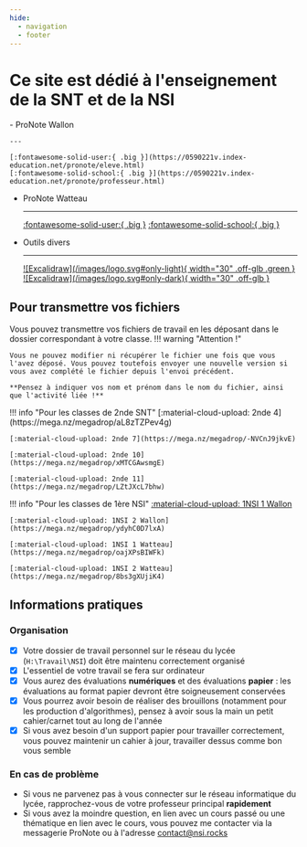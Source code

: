 ```yaml
---
hide:
  - navigation
  - footer
---
```


# Ce site est dédié à l'enseignement de la SNT et de la NSI
<div class="grid cards acenter" markdown>
-   ProNote  Wallon

    ---

    [:fontawesome-solid-user:{ .big }](https://0590221v.index-education.net/pronote/eleve.html)
    [:fontawesome-solid-school:{ .big }](https://0590221v.index-education.net/pronote/professeur.html)

-   ProNote Watteau

    ---

    [:fontawesome-solid-user:{ .big }](https://0590222w.index-education.net/pronote/eleve.html)
    [:fontawesome-solid-school:{ .big }](https://0590222w.index-education.net/pronote/professeur.html)

-   Outils divers

    ---

    <a href="https://excalidraw.com" title="Accéder à Excalidraw">
    ![Excalidraw](/images/logo.svg#only-light){ width="30" .off-glb .green }
    ![Excalidraw](/images/logo.svg#only-dark){ width="30" .off-glb }
    </a>
</div>

## Pour transmettre vos fichiers
Vous pouvez transmettre vos fichiers de travail en les déposant dans le dossier correspondant à votre classe.
!!! warning "Attention !"

    Vous ne pouvez modifier ni récupérer le fichier une fois que vous l'avez déposé. Vous pouvez toutefois envoyer une nouvelle version si vous avez complété le fichier depuis l'envoi précédent.

    **Pensez à indiquer vos nom et prénom dans le nom du fichier, ainsi que l'activité liée !**

<div class="grid" markdown>
!!! info "Pour les classes de 2nde SNT"
    [:material-cloud-upload: 2nde 4](https://mega.nz/megadrop/aL8zTZPev4g)

    [:material-cloud-upload: 2nde 7](https://mega.nz/megadrop/-NVCnJ9jkvE)

    [:material-cloud-upload: 2nde 10](https://mega.nz/megadrop/xMTCGAwsmgE)

    [:material-cloud-upload: 2nde 11](https://mega.nz/megadrop/LZtJXcL7bhw)
!!! info "Pour les classes de 1ère NSI"
    [:material-cloud-upload: 1NSI 1 Wallon](https://mega.nz/megadrop/DSsrAHUrVVs)

    [:material-cloud-upload: 1NSI 2 Wallon](https://mega.nz/megadrop/ydyhC0D7lxA)

    [:material-cloud-upload: 1NSI 1 Watteau](https://mega.nz/megadrop/oajXPsBIWFk)

    [:material-cloud-upload: 1NSI 2 Watteau](https://mega.nz/megadrop/8bs3gXUjiK4)
</div>

## Informations pratiques
### Organisation
- [x] Votre dossier de travail personnel sur le réseau du lycée (`H:\Travail\NSI`) doit être maintenu correctement organisé
- [x] L'essentiel de votre travail se fera sur ordinateur
- [x] Vous aurez des évaluations **numériques** et des évaluations **papier** : les évaluations au format papier devront être soigneusement conservées
- [x] Vous pourrez avoir besoin de réaliser des brouillons (notamment pour les production d'algorithmes), pensez à avoir sous la main un petit cahier/carnet tout au long de l'année
- [x] Si vous avez besoin d'un support papier pour travailler correctement, vous pouvez maintenir un cahier à jour, travailler dessus comme bon vous semble

### En cas de problème
- Si vous ne parvenez pas à vous connecter sur le réseau informatique du lycée, rapprochez-vous de votre professeur principal **rapidement**
- Si vous avez la moindre question, en lien avec un cours passé ou une thématique en lien avec le cours, vous pouvez me contacter via la messagerie ProNote ou à l'adresse [contact@nsi.rocks](mailto://contact@nsi.rocks)